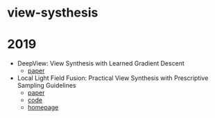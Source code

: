 # view-systhesis
# 2019
* DeepView: View Synthesis with Learned Gradient Descent
  + [paper](https://arxiv.org/pdf/1906.07316.pdf)
* Local Light Field Fusion: Practical View Synthesis with Prescriptive Sampling Guidelines
  + [paper](https://arxiv.org/abs/1905.00889)
  + [code](https://github.com/Fyusion/LLFF)
  + [homepage](http://people.eecs.berkeley.edu/~bmild/llff/)


